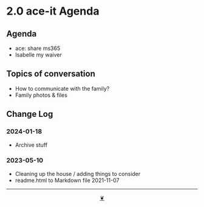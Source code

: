 # 2.0 ace-it Agenda

## Agenda

* ace: share ms365
* Isabelle my waiver

## Topics of conversation

* How to communicate with the family?
* Family photos & files

## Change Log

### 2024-01-18

* Archive stuff

### 2023-05-10

* Cleaning up the house / adding things to consider
* readme.html to Markdown file 2021-11-07

***

<center title="Hello! Click me to go up to the top" ><a class=aDingbat href=javascript:window.scrollTo(0,0);> ❦ </a></center>
